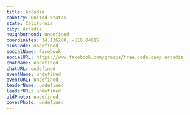 ```yaml
---
title: Arcadia
country: United States
state: California
city: Arcadia
neighborhood: undefined
coordinates: 34.136208, -118.04015
plusCode: undefined
socialName: Facebook
socialURL: https://www.facebook.com/groups/free.code.camp.arcadia
chatName: undefined
chatURL: undefined
eventName: undefined
eventURL: undefined
leaderName: undefined
leaderURL: undefined
oldPhoto: undefined
coverPhoto: undefined
---
```

